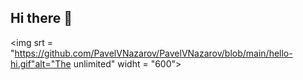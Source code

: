 ## Hi there 👋

<img srt = "https://github.com/PavelVNazarov/PavelVNazarov/blob/main/hello-hi.gif"alt="The unlimited" widht = "600"> 
